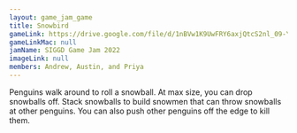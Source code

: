 ```yaml
---
layout: game_jam_game
title: Snowbird
gameLink: https://drive.google.com/file/d/1nBVw1K9UwFRY6axjQtcS2nl_09-YdzIw/view?usp=sharing
gameLinkMac: null
jamName: SIGGD Game Jam 2022
imageLink: null
members: Andrew, Austin, and Priya
---
```

<!--Put description here:-->
Penguins walk around to roll a snowball. At max size, you can drop snowballs off. Stack snowballs to build snowmen that can throw snowballs at other penguins. You can also push other penguins off the edge to kill them.